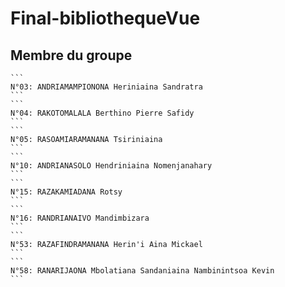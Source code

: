 # Final-bibliothequeVue
  ## Membre du groupe
    ```
    N°03: ANDRIAMAMPIONONA Heriniaina Sandratra
    ```
    ```
    N°04: RAKOTOMALALA Berthino Pierre Safidy
    ```
    ```
    N°05: RASOAMIARAMANANA Tsiriniaina
    ```
    ```
    N°10: ANDRIANASOLO Hendriniaina Nomenjanahary
    ```
    ```
    N°15: RAZAKAMIADANA Rotsy
    ```
    ```
    N°16: RANDRIANAIVO Mandimbizara
    ```
    ```
    N°53: RAZAFINDRAMANANA Herin'i Aina Mickael
    ```
    ```
    N°58: RANARIJAONA Mbolatiana Sandaniaina Nambinintsoa Kevin
    ```
